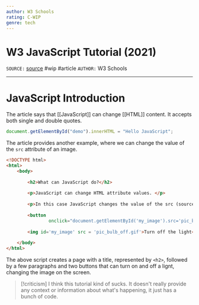 ```yaml
---
author: W3 Schools
rating: C-WIP
genre: tech
---
```

# W3 JavaScript Tutorial (2021)
`SOURCE:` [source](https://www.w3schools.com/js/default.asp)
#wip #article 
`AUTHOR:` W3 Schools

---
# JavaScript Introduction
The article says that [[JavaScript]] can change [[HTML]] content. It accepts both single and double quotes. 

```javascript
document.getElementById("demo").innerHTML = "Hello JavaScript";
```

The article provides another example, where we can change the value of the `src` attribute of an image. 

```html
<!DOCTYPE html>
<html>
	<body>
	
		<h2>What can JavaScript do?</h2>
		
		<p>JavaScript can change HTML attribute values. </p>
		
		<p>In this case JavaScript changes the value of the src (source) attribute of an image</p>
		
		<button
				onclick="document.getElementById('my_image').src='pic_bulb_on.gif'">Turn on the light</button>
		
		<img id='my_image' src = 'pic_bulb_off.gif'>Turn off the light</button>
	
	</body>
</html>
```

The above script creates a page with a title, represented by `<h2>`, followed by a few paragraphs and two buttons that can turn on and off a lignt, changing the image on the screen. 

> [!criticism]
> I think this tutorial kind of sucks. It doesn't really provide any context or information about what's happening, it just has a bunch of code. 